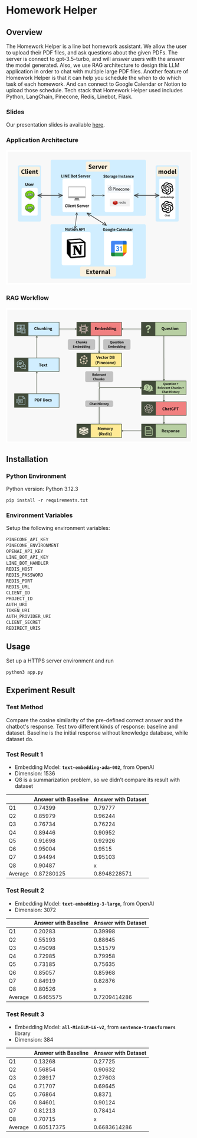 # Homework Helper

## Overview
The Homework Helper is a line bot homework assistant. We allow the user to upload their PDF files, and ask questions about the given PDFs. The server is connect to gpt-3.5-turbo, and will answer users with the answer the model generated. Also, we use RAG architecture to design this LLM application in order to chat with multiple large PDF files. Another feature of Homework Helper is that it can help you schedule the when to do which task of each homework. And can connect to Google Calendar or Notion to upload those schedule. Tech stack that Homework Helper used includes Python, LangChain, Pinecone, Redis, Linebot, Flask.

### Slides
Our presentation slides is available [here](https://www.canva.com/design/DAGHpu3fdEU/sRLo8Ic4eoEXkRZgUhkYoQ/edit?utm_content=DAGHpu3fdEU&utm_campaign=designshare&utm_medium=link2&utm_source=sharebutton).

### Application Architecture
![arch](./Architecture.png)

### RAG Workflow
![workflow](./RAG_Workflow.png)

## Installation

### Python Environment

Python version: Python 3.12.3

```
pip install -r requirements.txt
```

### Environment Variables

Setup the following environment variables:

```
PINECONE_API_KEY
PINECONE_ENVIRONMENT
OPENAI_API_KEY
LINE_BOT_API_KEY
LINE_BOT_HANDLER
REDIS_HOST
REDIS_PASSWORD
REDIS_PORT
REDIS_URL
CLIENT_ID
PROJECT_ID
AUTH_URI
TOKEN_URI
AUTH_PROVIDER_URI
CLIENT_SECRET
REDIRECT_URIS
```

## Usage

Set up a HTTPS server environment and run
```
python3 app.py
```

## Experiment Result

### Test Method

Compare the cosine similarity of the pre-defined correct answer and the chatbot's response.
Test two different kinds of response: baseline and dataset.
Baseline is the initial response without knowledge database, while dataset do.

### Test Result 1

- Embedding Model: **`text-embedding-ada-002`**, from OpenAI
- Dimension: 1536
- Q8 is a summarization problem, so we didn’t compare its result with dataset

|  | Answer with Baseline | Answer with Dataset |
| --- | --- | --- |
| Q1 | 0.74399 | 0.79777 |
| Q2 | 0.85979 | 0.96244 |
| Q3 | 0.76734 | 0.76224 |
| Q4 | 0.89446 | 0.90952 |
| Q5 | 0.91698 | 0.92926 |
| Q6 | 0.95004 | 0.9515 |
| Q7 | 0.94494 | 0.95103 |
| Q8 | 0.90487 | x |
| Average | 0.87280125 | 0.8948228571 |

### Test Result 2

- Embedding Model: **`text-embedding-3-large`**, from OpenAI
- Dimension: 3072

|  | Answer with Baseline | Answer with Dataset |
| --- | --- | --- |
| Q1 | 0.20283 | 0.39998 |
| Q2 | 0.55193 | 0.88645 |
| Q3 | 0.45098 | 0.51579 |
| Q4 | 0.72985 | 0.79958 |
| Q5 | 0.73185 | 0.75635 |
| Q6 | 0.85057 | 0.85968 |
| Q7 | 0.84919 | 0.82876 |
| Q8 | 0.80526 | x |
| Average | 0.6465575 | 0.7209414286 |

### Test Result 3

- Embedding Model: **`all-MiniLM-L6-v2`**, from **`sentence-transformers`** library
- Dimension: 384

|  | Answer with Baseline | Answer with Dataset |
| --- | --- | --- |
| Q1 | 0.13268 | 0.27725 |
| Q2 | 0.56854 | 0.90632 |
| Q3 | 0.28917 |  0.27603 |
| Q4 | 0.71707 | 0.69645 |
| Q5 | 0.76864 | 0.8371 |
| Q6 | 0.84601 | 0.90124 |
| Q7 | 0.81213 | 0.78414 |
| Q8 | 0.70715 | x |
| Average | 0.60517375 | 0.6683614286 |
